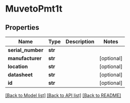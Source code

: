 # MuvetoPmt1t

## Properties
Name | Type | Description | Notes
------------ | ------------- | ------------- | -------------
**serial_number** | **str** |  | 
**manufacturer** | **str** |  | [optional] 
**location** | **str** |  | [optional] 
**datasheet** | **str** |  | [optional] 
**id** | **str** |  | [optional] 

[[Back to Model list]](../README.md#documentation-for-models) [[Back to API list]](../README.md#documentation-for-api-endpoints) [[Back to README]](../README.md)


